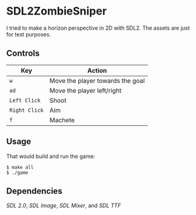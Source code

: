 # SDL2ZombieSniper

I tried to make a horizon perspective in 2D with SDL2. The assets are just for test purposes.

## Controls

| Key                 | Action                      	 |
| ------------------- | -------------------------------	 |
| `w`                 | Move the player towards the goal |
| `ad`                | Move the player left/right       |
| `Left Click`        | Shoot               	 		 |
| `Right Click`       | Aim               	 	     	 |
| `f`                 | Machete                          |

## Usage

That would build and run the game:

    $ make all
	$ ./game

## Dependencies

*SDL 2.0*, *SDL Image*, *SDL Mixer*, and *SDL TTF*


